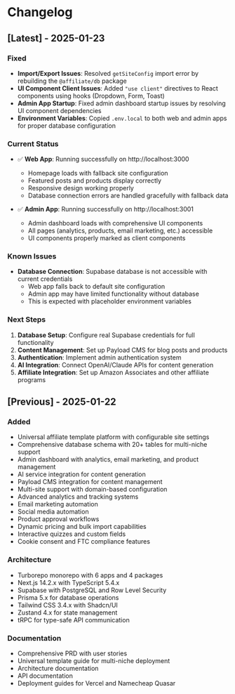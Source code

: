 # Changelog

## [Latest] - 2025-01-23

### Fixed
- **Import/Export Issues**: Resolved `getSiteConfig` import error by rebuilding the `@affiliate/db` package
- **UI Component Client Issues**: Added `"use client"` directives to React components using hooks (Dropdown, Form, Toast)
- **Admin App Startup**: Fixed admin dashboard startup issues by resolving UI component dependencies
- **Environment Variables**: Copied `.env.local` to both web and admin apps for proper database configuration

### Current Status
- ✅ **Web App**: Running successfully on http://localhost:3000
  - Homepage loads with fallback site configuration
  - Featured posts and products display correctly
  - Responsive design working properly
  - Database connection errors are handled gracefully with fallback data

- ✅ **Admin App**: Running successfully on http://localhost:3001
  - Admin dashboard loads with comprehensive UI components
  - All pages (analytics, products, email marketing, etc.) accessible
  - UI components properly marked as client components

### Known Issues
- **Database Connection**: Supabase database is not accessible with current credentials
  - Web app falls back to default site configuration
  - Admin app may have limited functionality without database
  - This is expected with placeholder environment variables

### Next Steps
1. **Database Setup**: Configure real Supabase credentials for full functionality
2. **Content Management**: Set up Payload CMS for blog posts and products
3. **Authentication**: Implement admin authentication system
4. **AI Integration**: Connect OpenAI/Claude APIs for content generation
5. **Affiliate Integration**: Set up Amazon Associates and other affiliate programs

## [Previous] - 2025-01-22

### Added
- Universal affiliate template platform with configurable site settings
- Comprehensive database schema with 20+ tables for multi-niche support
- Admin dashboard with analytics, email marketing, and product management
- AI service integration for content generation
- Payload CMS integration for content management
- Multi-site support with domain-based configuration
- Advanced analytics and tracking systems
- Email marketing automation
- Social media automation
- Product approval workflows
- Dynamic pricing and bulk import capabilities
- Interactive quizzes and custom fields
- Cookie consent and FTC compliance features

### Architecture
- Turborepo monorepo with 6 apps and 4 packages
- Next.js 14.2.x with TypeScript 5.4.x
- Supabase with PostgreSQL and Row Level Security
- Prisma 5.x for database operations
- Tailwind CSS 3.4.x with Shadcn/UI
- Zustand 4.x for state management
- tRPC for type-safe API communication

### Documentation
- Comprehensive PRD with user stories
- Universal template guide for multi-niche deployment
- Architecture documentation
- API documentation
- Deployment guides for Vercel and Namecheap Quasar